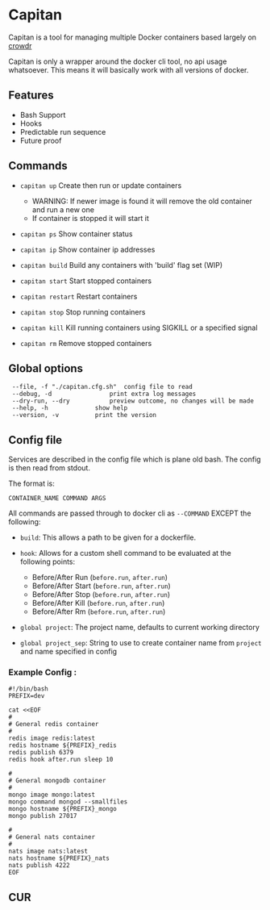 # Capitan

Capitan is a tool for managing multiple Docker containers based largely on [crowdr](https://github.com/polonskiy/crowdr)

Capitan is only a wrapper around the docker cli tool, no api usage whatsoever.
This means it will basically work with all versions of docker.

## Features

- Bash Support
- Hooks
- Predictable run sequence
- Future proof

## Commands

- `capitan up`		Create then run or update containers 

    - WARNING: If newer image is found it will remove the old container and run a new one
    - If container is stopped it will start it
    
- `capitan ps`		Show container status

- `capitan ip`		Show container ip addresses

- `capitan build`   Build any containers with 'build' flag set (WIP)

- `capitan start`   Start stopped containers

- `capitan restart`	Restart containers

- `capitan stop`	Stop running containers

- `capitan kill`	Kill running containers using SIGKILL or a specified signal

- `capitan rm`		Remove stopped containers
     
## Global options
     --file, -f "./capitan.cfg.sh"	config file to read
     --debug, -d				print extra log messages
     --dry-run, --dry			preview outcome, no changes will be made
     --help, -h				show help
     --version, -v			print the version
 
## Config file

Services are described in the config file which is plane old bash. The config is then read from stdout.

The format is:

    CONTAINER_NAME COMMAND ARGS
 
All commands are passed through to docker cli as `--COMMAND` EXCEPT the following:

- `build`: This allows a path to be given for a dockerfile.

- `hook`: Allows for a custom shell command to be evaluated at the following points:

    - Before/After Run (`before.run`, `after.run`)
    - Before/After Start (`before.run`, `after.run`)
    - Before/After Stop (`before.run`, `after.run`)
    - Before/After Kill (`before.run`, `after.run`)
    - Before/After Rm (`before.run`, `after.run`)

- `global project`: The project name, defaults to current working directory

- `global project_sep`: String to use to create container name from `project` and name specified in config


### Example Config :
    
    #!/bin/bash
    PREFIX=dev
    
    cat <<EOF
    #
    # General redis container
    #
    redis image redis:latest
    redis hostname ${PREFIX}_redis
    redis publish 6379
    redis hook after.run sleep 10
    
    #
    # General mongodb container
    #
    mongo image mongo:latest
    mongo command mongod --smallfiles
    mongo hostname ${PREFIX}_mongo
    mongo publish 27017
    
    #
    # General nats container
    #
    nats image nats:latest
    nats hostname ${PREFIX}_nats
    nats publish 4222
    EOF

## CUR
